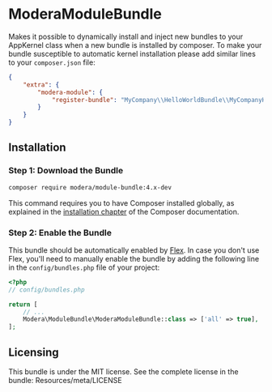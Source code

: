 # ModeraModuleBundle

Makes it possible to dynamically install and inject new bundles to your AppKernel class when a new bundle
is installed by composer. To make your bundle susceptible to automatic kernel installation please add similar lines
to your `composer.json` file:

``` json
{
    "extra": {
        "modera-module": {
            "register-bundle": "MyCompany\\HelloWorldBundle\\MyCompanyHelloWorldBundle"
        }
    }
}
```

## Installation

### Step 1: Download the Bundle

``` bash
composer require modera/module-bundle:4.x-dev
```

This command requires you to have Composer installed globally, as explained
in the [installation chapter](https://getcomposer.org/doc/00-intro.md) of the Composer documentation.

### Step 2: Enable the Bundle

This bundle should be automatically enabled by [Flex](https://symfony.com/doc/current/setup/flex.html).
In case you don't use Flex, you'll need to manually enable the bundle by
adding the following line in the `config/bundles.php` file of your project:

``` php
<?php
// config/bundles.php

return [
    // ...
    Modera\ModuleBundle\ModeraModuleBundle::class => ['all' => true],
];
```

## Licensing

This bundle is under the MIT license. See the complete license in the bundle:
Resources/meta/LICENSE
